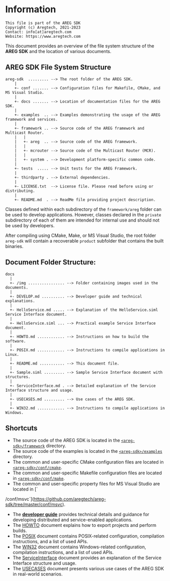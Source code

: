 # Information

```
This file is part of the AREG SDK
Copyright (c) Aregtech, 2021-2023
Contact: info[at]aregtech.com
Website: https://www.aregtech.com
```

This document provides an overview of the file system structure of the **AREG SDK** and the location of various documents.

## AREG SDK File System Structure

```
areg-sdk  ......... --> The root folder of the AREG SDK.
    |
    +- conf ....... --> Configuration files for Makefile, CMake, and MS Visual Studio.
    |
    +- docs ....... --> Location of documentation files for the AREG SDK.
    |
    +- examples  .. --> Examples demonstrating the usage of the AREG framework and services.
    |
    +- framework .. --> Source code of the AREG framework and Multicast Router.
    |   |
    |   +- areg  .. --> Source code of the AREG framework.
    |   |
    |   +- mcrouter --> Source code of the Multicast Router (MCR).
    |   |
    |   +- system . --> Development platform-specific common code.
    |
    +- tests  ..... --> Unit tests for the AREG Framework.
    |
    +- thirdparty . --> External dependencies.
    |
    +- LICENSE.txt  --> License file. Please read before using or distributing.
    |
    +- README.md  . --> ReadMe file providing project description.

```

Classes defined within each subdirectory of the `framework/areg` folder can be used to develop applications. However, classes declared in the `private` subdirectory of each of them are intended for internal use and should not be used by developers.

After compiling using CMake, Make, or MS Visual Studio, the root folder `areg-sdk` will contain a recoverable `product` subfolder that contains the built binaries.

## Document Folder Structure:

```
docs
  |
  +- /img ................ --> Folder containing images used in the documents.
  |
  +- DEVELOP.md .......... --> Developer guide and technical explanations.
  |
  +- HelloService.md ..... --> Explanation of the HelloService.siml Service Interface document.
  |
  +- HelloService.siml ... --> Practical example Service Interface document.
  |
  +- HOWTO.md ............ --> Instructions on how to build the software.
  |
  +- POSIX.md ............ --> Instructions to compile applications in Linux.
  |
  +- README.md ........... --> This document file.
  |
  +- Sample.siml ......... --> Sample Service Interface document with structures.
  |
  +- ServiceInterface.md . --> Detailed explanation of the Service Interface structure and usage.
  |
  +- USECASES.md ......... --> Use cases of the AREG SDK.
  |
  +- WIN32.md ............ --> Instructions to compile applications in Windows.
```

## Shortcuts

- The source code of the AREG SDK is located in the [`<areg-sdk>/framework`](https://github.com/aregtech/areg-sdk/tree/master/framework) directory.
- The source code of the examples is located in the [`<areg-sdk>/examples`](https://github.com/aregtech/areg-sdk/tree/master/examples) directory.
- The common and user-specific CMake configuration files are located in [`<areg-sdk>/conf/cmake`](https://github.com/aregtech/areg-sdk/tree/master/conf/cmake).
- The common and user-specific Makefile configuration files are located in [`<areg-sdk>/conf/make`](https://github.com/aregtech/areg-sdk/tree/master/conf/make).
- The common and user-specific property files for MS Visual Studio are located in [`

<areg-sdk>/conf/msvc`](https://github.com/aregtech/areg-sdk/tree/master/conf/msvc).
- The [**developer guide**](./DEVELOP.md) provides technical details and guidance for developing distributed and service-enabled applications.
- The [HOWTO](./HOWTO.md) document explains how to export projects and perform builds.
- The [POSIX](./POSIX.md) document contains POSIX-related configuration, compilation instructions, and a list of used APIs.
- The [WIN32](./WIN32.md) document contains Windows-related configuration, compilation instructions, and a list of used APIs.
- The [ServiceInterface](./ServiceInterface.md) document provides an explanation of the Service Interface structure and usage.
- The [USECASES](./USECASES.md) document presents various use cases of the AREG SDK in real-world scenarios.
